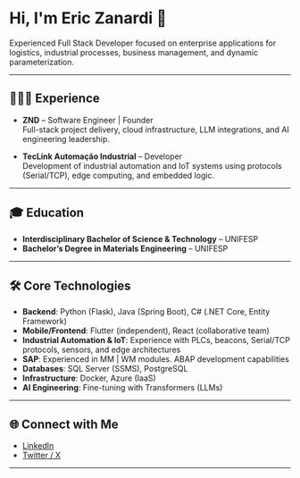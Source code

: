 # Hi, I'm Eric Zanardi 👋  
Experienced Full Stack Developer focused on enterprise applications for logistics, industrial processes, business management, and dynamic parameterization.

---

## 🧑🏻‍💻 Experience

- **ZND** – Software Engineer | Founder  
  Full-stack project delivery, cloud infrastructure, LLM integrations, and AI engineering leadership.

- **TecLink Automação Industrial** – Developer  
  Development of industrial automation and IoT systems using protocols (Serial/TCP), edge computing, and embedded logic.

---

## 🎓 Education

- **Interdisciplinary Bachelor of Science & Technology** – UNIFESP  
- **Bachelor’s Degree in Materials Engineering** – UNIFESP

---

## 🛠️ Core Technologies

- **Backend**: Python (Flask), Java (Spring Boot), C# (.NET Core, Entity Framework)  
- **Mobile/Frontend**: Flutter (independent), React (collaborative team)  
- **Industrial Automation & IoT**: Experience with PLCs, beacons, Serial/TCP protocols, sensors, and edge architectures  
- **SAP**: Experienced in MM | WM modules. ABAP development capabilities  
- **Databases**: SQL Server (SSMS), PostgreSQL  
- **Infrastructure**: Docker, Azure (IaaS)  
- **AI Engineering**: Fine-tuning with Transformers (LLMs)

---

## 🌐 Connect with Me

- [LinkedIn](https://linkedin.com/in/ericzanardi)  
- [Twitter / X](https://x.com/ericznd)

---
